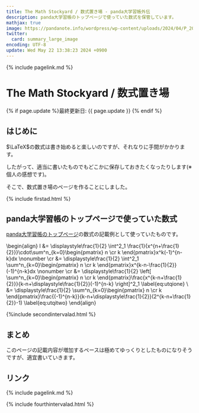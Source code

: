 ```yaml
---
title: The Math Stockyard / 数式置き場 - panda大学習帳外伝
description: panda大学習帳のトップページで使っていた数式を保管しています。
mathjax: true
image: https://pandanote.info/wordpress/wp-content/uploads/2024/04/P_20240420_142526-scaled.jpg
twitter: 
  card: summary_large_image
encoding: UTF-8
update: Wed May 22 13:38:23 2024 +0900
---
```

{% include pagelink.md %}
# The Math Stockyard / 数式置き場
{% if page.update %}最終更新日: {{ page.update }} {% endif %}
## はじめに

$\LaTeX$の数式は書き始めると楽しいのですが、それなりに手間がかかります。

したがって、適当に書いたものでもどこかに保存しておきたくなったりします(※個人の感想です)。

そこで、数式置き場のページを作ることにしました。

{% include firstad.html %}

## panda大学習帳のトップページで使っていた数式

[panda大学習帳のトップページ](https://pandanote.info/)の数式の記載例として使っていたものです。

\begin{align}
I &= \displaystyle\frac{1}{2} \int^2\_1 \frac{1}{x^{n+\frac{1}{2}}}\cdot\sum^n_{k=0}\begin{pmatrix}
n \cr
k
\end{pmatrix}x^k(-1)^{n-k}dx \nonumber \cr
&= \displaystyle\frac{1}{2} \int^2\_1 \sum^n_{k=0}\begin{pmatrix}
n \cr
k
\end{pmatrix}x^{k-n-\frac{1}{2}}(-1)^{n-k}dx \nonumber \cr
&= \displaystyle\frac{1}{2} \left[ \sum^n_{k=0}\begin{pmatrix}
n \cr
k
\end{pmatrix}\frac{x^{k-n+\frac{1}{2}}}{k-n+\displaystyle\frac{1}{2}}(-1)^{n-k} \right]^2_1 \label{eq:utqione} \\
&= \displaystyle\frac{1}{2} \sum^n_{k=0}\begin{pmatrix}
n \cr
k
\end{pmatrix}\frac{(-1)^{n-k}}{k-n+\displaystyle\frac{1}{2}}(2^{k-n+\frac{1}{2}}-1) \label{eq:utqitwo}
\end{align}

{%include secondintervalad.html %}

## まとめ

このページの記載内容が増加するペースは極めてゆっくりとしたものになりそうですが、適宜書いていきます。

## リンク
{% include pagelink.md %}

{% include fourthintervalad.html %}
